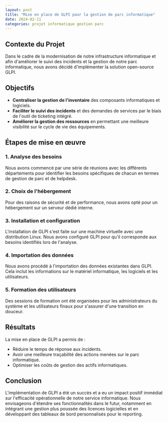 ```yaml
---
layout: post
title: "Mise en place de GLPI pour la gestion de parc informatique"
date: 2024-02-11
categories: projet informatique gestion parc
---
```


## Contexte du Projet

Dans le cadre de la modernisation de notre infrastructure informatique et afin d'améliorer le suivi des incidents et la gestion de notre parc informatique, nous avons décidé d'implémenter la solution open-source GLPI.

## Objectifs

- **Centraliser la gestion de l'inventaire** des composants informatiques et logiciels.
- **Faciliter le suivi des incidents** et des demandes de services par le biais de l'outil de ticketing intégré.
- **Améliorer la gestion des ressources** en permettant une meilleure visibilité sur le cycle de vie des équipements.

## Étapes de mise en œuvre

### 1. Analyse des besoins

Nous avons commencé par une série de réunions avec les différents départements pour identifier les besoins spécifiques de chacun en termes de gestion de parc et de helpdesk.

### 2. Choix de l'hébergement

Pour des raisons de sécurité et de performance, nous avons opté pour un hébergement sur un serveur dédié interne.

### 3. Installation et configuration

L'installation de GLPI s'est faite sur une machine virtuelle avec une distribution Linux. Nous avons configuré GLPI pour qu'il corresponde aux besoins identifiés lors de l'analyse.

### 4. Importation des données

Nous avons procédé à l'importation des données existantes dans GLPI. Cela inclut les informations sur le matériel informatique, les logiciels et les utilisateurs.

### 5. Formation des utilisateurs

Des sessions de formation ont été organisées pour les administrateurs du système et les utilisateurs finaux pour s'assurer d'une transition en douceur.

## Résultats

La mise en place de GLPI a permis de :

- Réduire le temps de réponse aux incidents.
- Avoir une meilleure traçabilité des actions menées sur le parc informatique.
- Optimiser les coûts de gestion des actifs informatiques.

## Conclusion

L'implémentation de GLPI a été un succès et a eu un impact positif immédiat sur l'efficacité opérationnelle de notre service informatique. Nous envisageons d'étendre ses fonctionnalités dans le futur, notamment en intégrant une gestion plus poussée des licences logicielles et en développant des tableaux de bord personnalisés pour le reporting.


